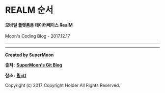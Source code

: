 # REALM 순서

#### 모바일 플렛폼용 데이터베이스 RealM

<div class="pull-right"> Moon's Coding Blog - 2017.12.17 </div>

---




---

**Created by SuperMoon**

**출처 : [SuperMoon's Git Blog](https://github.com/jm921106)**

**참조 : [링크1](https://realm.io/kr/)**    

Copyright (c) 2017 Copyright Holder All Rights Reserved.

